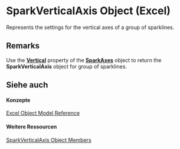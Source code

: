 
# SparkVerticalAxis Object (Excel)

Represents the settings for the vertical axes of a group of sparklines.


## Remarks

Use the  **[Vertical](fba4852b-3477-aaa4-9b56-7bbe4abacd98.md)** property of the **[SparkAxes](bcd36a3c-772e-3317-b22e-27447ce23e5b.md)** object to return the **SparkVerticalAxis** object for group of sparklines.


## Siehe auch


#### Konzepte


[Excel Object Model Reference](11ea8598-8a20-92d5-f98b-0da04263bf2c.md)
#### Weitere Ressourcen


[SparkVerticalAxis Object Members](http://msdn.microsoft.com/library/208397cb-914f-b22d-db78-d691e71b6722%28Office.15%29.aspx)